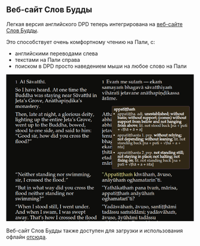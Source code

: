 ## Веб-сайт Слов Будды

Легкая версия английского DPD теперь интегрирована на [веб-сайте Слов Будды](https://thebuddhaswords.net/home/index.html).

Это способствует очень комфортному чтению на Пали, с:

- английскими переводами слева
- текстами на Пали справа
- поиском в DPD просто наведением мыши на любое слово на Пали

![tbw](../pics/tbw/tbw.png)

Веб-сайт Слов Будды также доступен для загрузки и использования офлайн [отсюда](https://drive.google.com/drive/folders/1HawM4A_Ns37VGpHgH4YFpkkJpjtpNLEw).